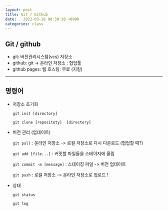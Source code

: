```yaml
---
layout: post
title: Git / Github
date:   2022-03-18 00:30:30 +0900
categories: class
---
```


## Git / github
* git: 버전관리시스템(vcs) 저장소
* github: git -> 온라인 저장소 : 협업툴
* github pages: 웹 호스팅: 무료 (지킬)
---
## 명령어
* 저장소 초기화

    `git init [directory]`

    `git clone [repositoty]  [directory]`

* 버전 관리 (업데이트)

    `git pull` : 온라인 저장소 -> 로컬 저장소로 다시 다운로드 (협업할 때?)

    `git add [file...]` : 커밋할 파일들을 스테이지에 올림

    `git commit -m [message]` : 스테이징 파일 -> 버전 업데이트

    `git push` : 로컬 저장소 -> 온라인 저장소로 업로드 !

* 상태

    `git status`

    `git log`
